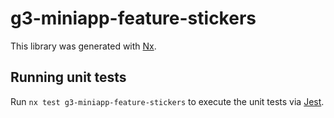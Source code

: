 # g3-miniapp-feature-stickers

This library was generated with [Nx](https://nx.dev).

## Running unit tests

Run `nx test g3-miniapp-feature-stickers` to execute the unit tests via [Jest](https://jestjs.io).
